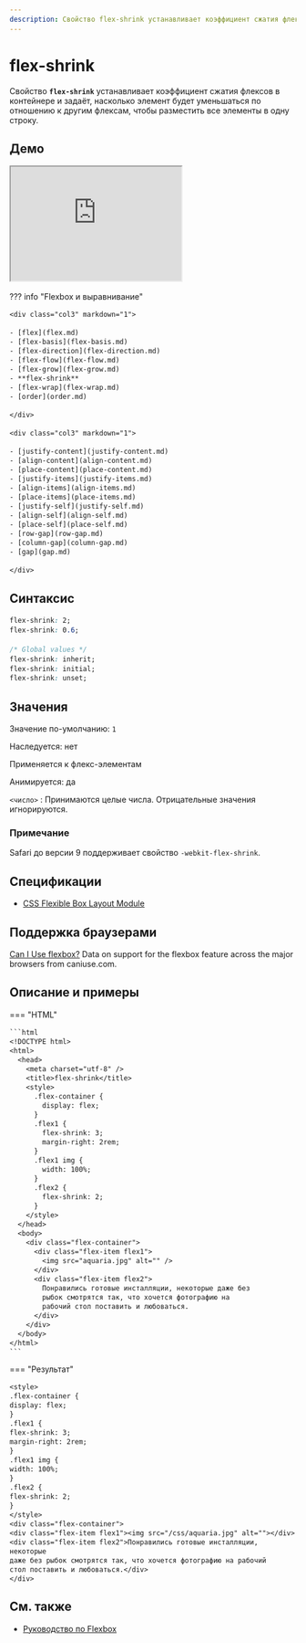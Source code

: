 ```yaml
---
description: Свойство flex-shrink устанавливает коэффициент сжатия флексов в контейнере и задаёт, насколько элемент будет уменьшаться по отношению к другим флексам, чтобы разместить все элементы в одну строку
---
```


# flex-shrink

Свойство **`flex-shrink`** устанавливает коэффициент сжатия флексов в контейнере и задаёт, насколько элемент будет уменьшаться по отношению к другим флексам, чтобы разместить все элементы в одну строку.

## Демо

<iframe class="interactive is-default-height" height="200" src="https://interactive-examples.mdn.mozilla.net/pages/css/flex-shrink.html" title="MDN Web Docs Interactive Example" loading="lazy" data-readystate="complete"></iframe>

??? info "Flexbox и выравнивание"

    <div class="col3" markdown="1">

    - [flex](flex.md)
    - [flex-basis](flex-basis.md)
    - [flex-direction](flex-direction.md)
    - [flex-flow](flex-flow.md)
    - [flex-grow](flex-grow.md)
    - **flex-shrink**
    - [flex-wrap](flex-wrap.md)
    - [order](order.md)

    </div>

    <div class="col3" markdown="1">

    - [justify-content](justify-content.md)
    - [align-content](align-content.md)
    - [place-content](place-content.md)
    - [justify-items](justify-items.md)
    - [align-items](align-items.md)
    - [place-items](place-items.md)
    - [justify-self](justify-self.md)
    - [align-self](align-self.md)
    - [place-self](place-self.md)
    - [row-gap](row-gap.md)
    - [column-gap](column-gap.md)
    - [gap](gap.md)

    </div>

## Синтаксис

```css
flex-shrink: 2;
flex-shrink: 0.6;

/* Global values */
flex-shrink: inherit;
flex-shrink: initial;
flex-shrink: unset;
```

## Значения

Значение по-умолчанию: `1`

Наследуется: нет

Применяется к флекс-элементам

Анимируется: да

`<число>`
: Принимаются целые числа. Отрицательные значения игнорируются.

### Примечание

Safari до версии 9 поддерживает свойство `-webkit-flex-shrink`.

## Спецификации

- [CSS Flexible Box Layout Module](https://www.w3.org/TR/css-flexbox/#propdef-flex-shrink)

## Поддержка браузерами

<p class="ciu_embed" data-feature="flexbox" data-periods="future_1,current,past_1,past_2">
  <a href="http://caniuse.com/#feat=flexbox">Can I Use flexbox?</a> Data on support for the flexbox feature across the major browsers from caniuse.com.
</p>

## Описание и примеры

=== "HTML"

    ```html
    <!DOCTYPE html>
    <html>
      <head>
        <meta charset="utf-8" />
        <title>flex-shrink</title>
        <style>
          .flex-container {
            display: flex;
          }
          .flex1 {
            flex-shrink: 3;
            margin-right: 2rem;
          }
          .flex1 img {
            width: 100%;
          }
          .flex2 {
            flex-shrink: 2;
          }
        </style>
      </head>
      <body>
        <div class="flex-container">
          <div class="flex-item flex1">
            <img src="aquaria.jpg" alt="" />
          </div>
          <div class="flex-item flex2">
            Понравились готовые инсталляции, некоторые даже без
            рыбок смотрятся так, что хочется фотографию на
            рабочий стол поставить и любоваться.
          </div>
        </div>
      </body>
    </html>
    ```

=== "Результат"

    <style>
    .flex-container {
    display: flex;
    }
    .flex1 {
    flex-shrink: 3;
    margin-right: 2rem;
    }
    .flex1 img {
    width: 100%;
    }
    .flex2 {
    flex-shrink: 2;
    }
    </style>
    <div class="flex-container">
    <div class="flex-item flex1"><img src="/css/aquaria.jpg" alt=""></div>
    <div class="flex-item flex2">Понравились готовые инсталляции, некоторые
    даже без рыбок смотрятся так, что хочется фотографию на рабочий
    стол поставить и любоваться.</div>
    </div>

## См. также

- [Руководство по Flexbox](/flex/)
